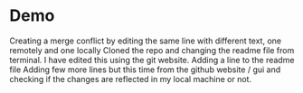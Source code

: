 # Demo
Creating a merge conflict by editing the same line with different text, one remotely and one locally
Cloned the repo and changing the readme file from terminal.
I have edited this using the git website.
Adding a line to the readme file
Adding few more lines but this time from the github website / gui and checking if the changes are reflected in my local machine or not.
